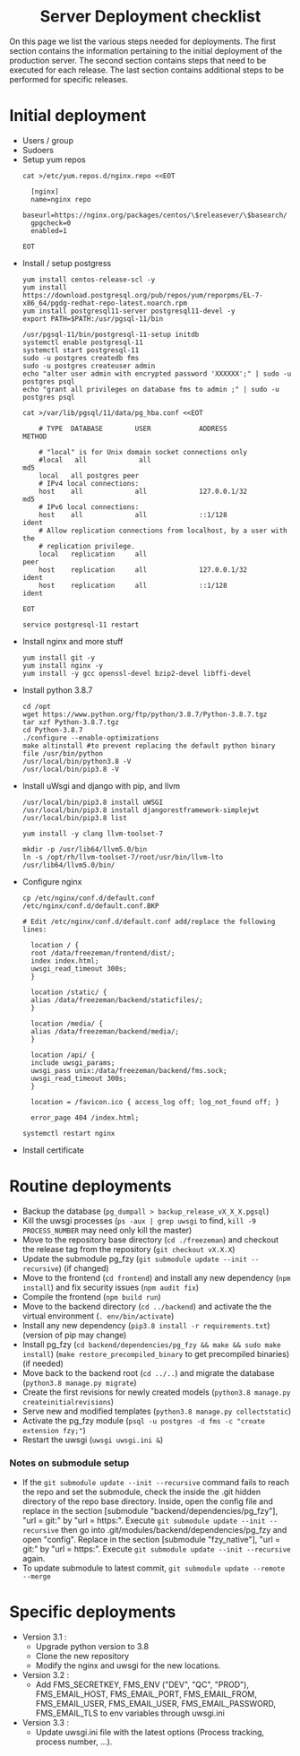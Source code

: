 <h1 align="center">
  Server Deployment checklist
</h1>

<p>
On this page we list the various steps needed for deployments. The first section contains the information pertaining to the initial deployment of the production server. The second section contains steps that need to be executed for each release. The last section contains additional steps to be performed for specific releases.
</p>


# Initial deployment
  * Users / group
  * Sudoers
  * Setup yum repos
    ```
    cat >/etc/yum.repos.d/nginx.repo <<EOT

      [nginx]
      name=nginx repo
      baseurl=https://nginx.org/packages/centos/\$releasever/\$basearch/
      gpgcheck=0
      enabled=1

    EOT
    ```
  * Install / setup postgress
    ```
    yum install centos-release-scl -y
    yum install https://download.postgresql.org/pub/repos/yum/reporpms/EL-7-x86_64/pgdg-redhat-repo-latest.noarch.rpm
    yum install postgresql11-server postgresql11-devel -y
    export PATH=$PATH:/usr/pgsql-11/bin

    /usr/pgsql-11/bin/postgresql-11-setup initdb
    systemctl enable postgresql-11
    systemctl start postgresql-11
    sudo -u postgres createdb fms
    sudo -u postgres createuser admin
    echo "alter user admin with encrypted password 'XXXXXX';" | sudo -u postgres psql
    echo "grant all privileges on database fms to admin ;" | sudo -u postgres psql

    cat >/var/lib/pgsql/11/data/pg_hba.conf <<EOT

        # TYPE  DATABASE        USER            ADDRESS                 METHOD

        # "local" is for Unix domain socket connections only
        #local   all             all                                     md5
        local   all postgres peer
        # IPv4 local connections:
        host    all             all             127.0.0.1/32            md5
        # IPv6 local connections:
        host    all             all             ::1/128                 ident
        # Allow replication connections from localhost, by a user with the
        # replication privilege.
        local   replication     all                                     peer
        host    replication     all             127.0.0.1/32            ident
        host    replication     all             ::1/128                 ident

    EOT

    service postgresql-11 restart
    ```
  * Install nginx and more stuff
    ```
    yum install git -y
    yum install nginx -y
    yum install -y gcc openssl-devel bzip2-devel libffi-devel
    ```
  * Install python 3.8.7
    ```
    cd /opt
    wget https://www.python.org/ftp/python/3.8.7/Python-3.8.7.tgz
    tar xzf Python-3.8.7.tgz
    cd Python-3.8.7
    ./configure --enable-optimizations
    make altinstall #to prevent replacing the default python binary file /usr/bin/python
    /usr/local/bin/python3.8 -V
    /usr/local/bin/pip3.8 -V
    ```
  * Install uWsgi and django with pip, and llvm
    ```
    /usr/local/bin/pip3.8 install uWSGI
    /usr/local/bin/pip3.8 install djangorestframework-simplejwt
    /usr/local/bin/pip3.8 list

    yum install -y clang llvm-toolset-7

    mkdir -p /usr/lib64/llvm5.0/bin
    ln -s /opt/rh/llvm-toolset-7/root/usr/bin/llvm-lto /usr/lib64/llvm5.0/bin/
    ```
  * Configure nginx
    ```
    cp /etc/nginx/conf.d/default.conf /etc/nginx/conf.d/default.conf.BKP

    # Edit /etc/nginx/conf.d/default.conf add/replace the following lines:

      location / {
      root /data/freezeman/frontend/dist/;
      index index.html;
      uwsgi_read_timeout 300s;
      }

      location /static/ {
      alias /data/freezeman/backend/staticfiles/;
      }

      location /media/ {
      alias /data/freezeman/backend/media/;
      }

      location /api/ {
      include uwsgi_params;
      uwsgi_pass unix:/data/freezeman/backend/fms.sock;
      uwsgi_read_timeout 300s;
      }

      location = /favicon.ico { access_log off; log_not_found off; }

      error_page 404 /index.html;

    systemctl restart nginx
    ```
  * Install certificate

# Routine deployments
  * Backup the database (`pg_dumpall > backup_release_vX_X_X.pgsql`)
  * Kill the uwsgi processes (`ps -aux | grep uwsgi` to find, `kill -9 PROCESS_NUMBER` may need only kill the master)
  * Move to the repository base directory (`cd ./freezeman`) and checkout the release tag from the repository (`git checkout vX.X.X`)
  * Update the submodule pg_fzy (`git submodule update --init --recursive`) (if changed)
  * Move to the frontend (`cd frontend`) and install any new dependency (`npm install`) and fix security issues (`npm audit fix`)
  * Compile the frontend (`npm build run`)
  * Move to the backend directory (`cd ../backend`) and activate the the virtual environment (`. env/bin/activate`)
  * Install any new dependency (`pip3.8 install -r requirements.txt`) (version of pip may change)
  * Install pg_fzy (`cd backend/dependencies/pg_fzy && make && sudo make install`) (`make restore_precompiled_binary` to get precompiled binaries) (if needed)
  * Move back to the backend root (`cd ../..`) and migrate the database (`python3.8 manage.py migrate`)
  * Create the first revisions for newly created models (`python3.8 manage.py createinitialrevisions`)
  * Serve new and modified templates (`python3.8 manage.py collectstatic`)
  * Activate the pg_fzy module (`psql -u postgres -d fms -c "create extension fzy;"`)
  * Restart the uwsgi (`uwsgi uwsgi.ini &`)

### Notes on submodule setup
  * If the `git submodule update --init --recursive` command fails to reach the repo and set the submodule, check the inside the .git hidden directory of the repo base directory. Inside, open the config file and replace in the section [submodule "backend/dependencies/pg_fzy"], "url = git:" by "url = https:". Execute `git submodule update --init --recursive` then go into .git/modules/backend/dependencies/pg_fzy and open "config". Replace in the section [submodule "fzy_native"], "url = git:" by "url = https:". Execute `git submodule update --init --recursive` again.
  * To update submodule to latest commit, `git submodule update --remote --merge`


# Specific deployments

* Version 3.1 : 
  * Upgrade python version to 3.8
  * Clone the new repository
  * Modify the nginx and uwsgi for the new locations.
* Version 3.2 : 
  * Add FMS_SECRETKEY, FMS_ENV ("DEV", "QC", "PROD"), FMS_EMAIL_HOST, FMS_EMAIL_PORT, FMS_EMAIL_FROM, FMS_EMAIL_USER, FMS_EMAIL_USER, FMS_EMAIL_PASSWORD, FMS_EMAIL_TLS to env variables through uwsgi.ini
* Version 3.3 :
  * Update uwsgi.ini file with the latest options (Process tracking, process number, ...).